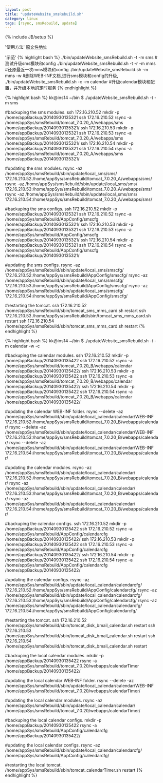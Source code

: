 ```yaml
---
layout: post
title: "updateWebsite_smsRebuild.sh"
category: linux
tags: [rsync, smsRebuild, update]
---
```

{% include JB/setup %}

'使用方法'
[原文件地址](https://raw.githubusercontent.com/kingkongmok/kingkongmok.github.com/master/bin/updateWebsite_smsRebuild.sh)

'示范'
{% highlight bash %}
    ./bin/updateWebsite_smsRebuild.sh -t -m sms         #测试升级sms模块和config
    ./bin/updateWebsite_smsRebuild.sh -t -r -m mms      #还原最近一次mms模块和config
    ./bin/updateWebsite_smsRebuild.sh -m mms -w         #删除WEB-INF文档,进行sms模块和config的升级,
    ./bin/updateWebsite_smsRebuild.sh -c -m calendar    #升级calendar模块和配置，并升级本地的定时服务
{% endhighlight %}

{% highlight bash %}
kk@ins14 ~/bin $ ./updateWebsite_smsRebuild.sh -t -m sms

#backuping the sms modules.
ssh 172.16.210.52 mkdir -p /home/appBackup/20140930135321
ssh 172.16.210.52 rsync -a /home/appSys/smsRebuild/tomcat_7.0.20_A/webapps/sms /home/appBackup/20140930135321/
ssh 172.16.210.53 mkdir -p /home/appBackup/20140930135321
ssh 172.16.210.53 rsync -a /home/appSys/smsRebuild/tomcat_7.0.20_A/webapps/sms /home/appBackup/20140930135321/
ssh 172.16.210.54 mkdir -p /home/appBackup/20140930135321
ssh 172.16.210.54 rsync -a /home/appSys/smsRebuild/tomcat_7.0.20_A/webapps/sms /home/appBackup/20140930135321/

#updating the sms modules.
rsync -az /home/appSys/smsRebuild/sbin/update/local_sms/sms/ 172.16.210.52:/home/appSys/smsRebuild/tomcat_7.0.20_A/webapps/sms/
rsync -az /home/appSys/smsRebuild/sbin/update/local_sms/sms/ 172.16.210.53:/home/appSys/smsRebuild/tomcat_7.0.20_A/webapps/sms/
rsync -az /home/appSys/smsRebuild/sbin/update/local_sms/sms/ 172.16.210.54:/home/appSys/smsRebuild/tomcat_7.0.20_A/webapps/sms/

#backuping the sms configs.
ssh 172.16.210.52 mkdir -p /home/appBackup/20140930135321
ssh 172.16.210.52 rsync -a /home/appSys/smsRebuild/AppConfig/smscfg /home/appBackup/20140930135321/
ssh 172.16.210.53 mkdir -p /home/appBackup/20140930135321
ssh 172.16.210.53 rsync -a /home/appSys/smsRebuild/AppConfig/smscfg /home/appBackup/20140930135321/
ssh 172.16.210.54 mkdir -p /home/appBackup/20140930135321
ssh 172.16.210.54 rsync -a /home/appSys/smsRebuild/AppConfig/smscfg /home/appBackup/20140930135321/

#updating the sms configs.
rsync -az /home/appSys/smsRebuild/sbin/update/local_sms/smscfg/ 172.16.210.52:/home/appSys/smsRebuild/AppConfig/smscfg/
rsync -az /home/appSys/smsRebuild/sbin/update/local_sms/smscfg/ 172.16.210.53:/home/appSys/smsRebuild/AppConfig/smscfg/
rsync -az /home/appSys/smsRebuild/sbin/update/local_sms/smscfg/ 172.16.210.54:/home/appSys/smsRebuild/AppConfig/smscfg/

#restarting the tomcat.
ssh 172.16.210.52 /home/appSys/smsRebuild/sbin/tomcat_sms_mms_card.sh restart
ssh 172.16.210.53 /home/appSys/smsRebuild/sbin/tomcat_sms_mms_card.sh restart
ssh 172.16.210.54 /home/appSys/smsRebuild/sbin/tomcat_sms_mms_card.sh restart
{% endhighlight %}


{% highlight bash %}
kk@ins14 ~/bin $ ./updateWebsite_smsRebuild.sh -t -m calendar -w -c

#backuping the calendar modules.
ssh 172.16.210.52 mkdir -p /home/appBackup/20140930135422
ssh 172.16.210.52 rsync -a /home/appSys/smsRebuild/tomcat_7.0.20_B/webapps/calendar /home/appBackup/20140930135422/
ssh 172.16.210.53 mkdir -p /home/appBackup/20140930135422
ssh 172.16.210.53 rsync -a /home/appSys/smsRebuild/tomcat_7.0.20_B/webapps/calendar /home/appBackup/20140930135422/
ssh 172.16.210.54 mkdir -p /home/appBackup/20140930135422
ssh 172.16.210.54 rsync -a /home/appSys/smsRebuild/tomcat_7.0.20_B/webapps/calendar /home/appBackup/20140930135422/

#updating the calendar WEB-INF folder.
rsync --delete -az /home/appSys/smsRebuild/sbin/update/local_calendar/calendar/WEB-INF 172.16.210.52:/home/appSys/smsRebuild/tomcat_7.0.20_B/webapps/calendar/
rsync --delete -az /home/appSys/smsRebuild/sbin/update/local_calendar/calendar/WEB-INF 172.16.210.53:/home/appSys/smsRebuild/tomcat_7.0.20_B/webapps/calendar/
rsync --delete -az /home/appSys/smsRebuild/sbin/update/local_calendar/calendar/WEB-INF 172.16.210.54:/home/appSys/smsRebuild/tomcat_7.0.20_B/webapps/calendar/

#updating the calendar modules.
rsync -az /home/appSys/smsRebuild/sbin/update/local_calendar/calendar/ 172.16.210.52:/home/appSys/smsRebuild/tomcat_7.0.20_B/webapps/calendar/
rsync -az /home/appSys/smsRebuild/sbin/update/local_calendar/calendar/ 172.16.210.53:/home/appSys/smsRebuild/tomcat_7.0.20_B/webapps/calendar/
rsync -az /home/appSys/smsRebuild/sbin/update/local_calendar/calendar/ 172.16.210.54:/home/appSys/smsRebuild/tomcat_7.0.20_B/webapps/calendar/

#backuping the calendar configs.
ssh 172.16.210.52 mkdir -p /home/appBackup/20140930135422
ssh 172.16.210.52 rsync -a /home/appSys/smsRebuild/AppConfig/calendarcfg /home/appBackup/20140930135422/
ssh 172.16.210.53 mkdir -p /home/appBackup/20140930135422
ssh 172.16.210.53 rsync -a /home/appSys/smsRebuild/AppConfig/calendarcfg /home/appBackup/20140930135422/
ssh 172.16.210.54 mkdir -p /home/appBackup/20140930135422
ssh 172.16.210.54 rsync -a /home/appSys/smsRebuild/AppConfig/calendarcfg /home/appBackup/20140930135422/

#updating the calendar configs.
rsync -az /home/appSys/smsRebuild/sbin/update/local_calendar/calendarcfg/ 172.16.210.52:/home/appSys/smsRebuild/AppConfig/calendarcfg/
rsync -az /home/appSys/smsRebuild/sbin/update/local_calendar/calendarcfg/ 172.16.210.53:/home/appSys/smsRebuild/AppConfig/calendarcfg/
rsync -az /home/appSys/smsRebuild/sbin/update/local_calendar/calendarcfg/ 172.16.210.54:/home/appSys/smsRebuild/AppConfig/calendarcfg/

#restarting the tomcat.
ssh 172.16.210.52 /home/appSys/smsRebuild/sbin/tomcat_disk_bmail_calendar.sh restart
ssh 172.16.210.53 /home/appSys/smsRebuild/sbin/tomcat_disk_bmail_calendar.sh restart
ssh 172.16.210.54 /home/appSys/smsRebuild/sbin/tomcat_disk_bmail_calendar.sh restart

#backuping the local calendar modules.
mkdir -p /home/appBackup/20140930135422
rsync -a /home/appSys/smsRebuild/tomcat_7.0.20/webapps/calendarTimer /home/appBackup/20140930135422/

#updating the local calendar WEB-INF folder.
rsync --delete -az /home/appSys/smsRebuild/sbin/update/local_calendar/calendar/WEB-INF /home/appSys/smsRebuild/tomcat_7.0.20/webapps/calendarTimer/

#updating the local calendar modules.
rsync -az /home/appSys/smsRebuild/sbin/update/local_calendar/calendar/ /home/appSys/smsRebuild/tomcat_7.0.20/webapps/calendarTimer/

#backuping the local calendar configs.
mkdir -p /home/appBackup/20140930135422
rsync -a /home/appSys/smsRebuild/AppConfig/calendarcfg /home/appBackup/20140930135422/

#updating the local calendar configs.
rsync -az /home/appSys/smsRebuild/sbin/update/local_calendar/calendarcfg/ /home/appSys/smsRebuild/AppConfig/calendarcfg/

#restarting the local tomcat.
/home/appSys/smsRebuild/sbin/tomcat_calendarTimer.sh restart
{% endhighlight %}
